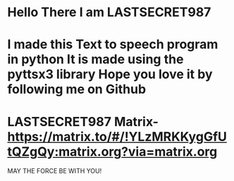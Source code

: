 Hello There
I am LASTSECRET987
===============================================
I made this Text to speech program in python
It is made using the pyttsx3 library
Hope you love it by following me on Github
===============================================
LASTSECRET987
Matrix- https://matrix.to/#/!YLzMRKKygGfUtQZgQy:matrix.org?via=matrix.org
===============================================
MAY THE FORCE BE WITH YOU!

